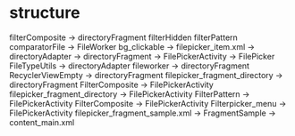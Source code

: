 # structure
filterComposite -> directoryFragment
filterHidden
filterPattern
comparatorFile -> FileWorker
bg_clickable -> filepicker_item.xml -> directoryAdapter -> directoryFragment -> FilePickerActivity -> FilePicker
FileTypeUtils -> directoryAdapter
fileworker -> directoryFragment
RecyclerViewEmpty -> directoryFragment
filepicker_fragment_directory -> directoryFragment
FilterComposite -> FilePickerActivity
filepicker_fragment_directory -> FilePickerActivity
FilterPattern -> FilePickerActivity
FilterComposite -> FilePickerActivity
Filterpicker_menu -> FilePickerActivity
filepicker_fragment_sample.xml -> FragmentSample -> content_main.xml